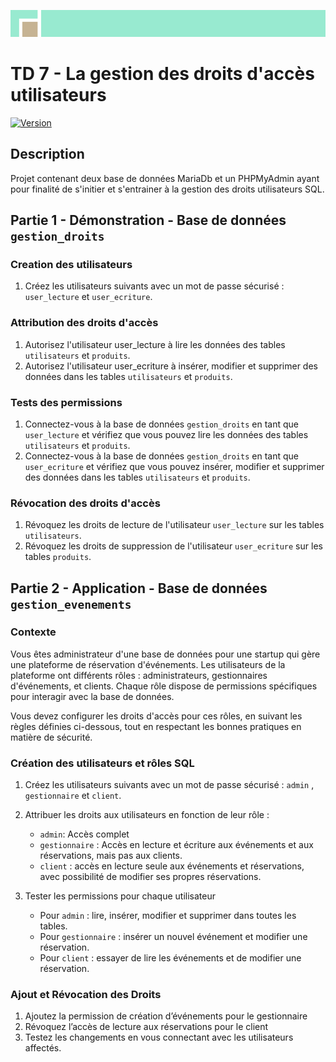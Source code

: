 ![separe](https://github.com/studoo-app/.github/blob/main/profile/studoo-banner-logo.png)
# TD 7 - La gestion des droits d'accès utilisateurs
[![Version](https://img.shields.io/badge/Version-2024-blue)]()

## Description
Projet contenant deux base de données MariaDb et un PHPMyAdmin ayant pour finalité
de s'initier et s'entrainer à la gestion des droits utilisateurs SQL.

## Partie 1 - Démonstration - Base de données `gestion_droits`

### Creation des utilisateurs
1. Créez les utilisateurs suivants avec un mot de passe sécurisé : `user_lecture` et `user_ecriture`.

### Attribution des droits d'accès
1. Autorisez l'utilisateur user_lecture à lire les données des tables `utilisateurs` et `produits`.
2. Autorisez l'utilisateur user_ecriture à insérer, modifier et supprimer des données dans les tables `utilisateurs` et `produits`.

### Tests des permissions
1. Connectez-vous à la base de données `gestion_droits` en tant que `user_lecture` et vérifiez que vous pouvez lire les données des tables `utilisateurs` et `produits`.
2. Connectez-vous à la base de données `gestion_droits` en tant que `user_ecriture` et vérifiez que vous pouvez insérer, modifier et supprimer des données dans les tables `utilisateurs` et `produits`.

### Révocation des droits d'accès
1. Révoquez les droits de lecture de l'utilisateur `user_lecture` sur les tables `utilisateurs`.
2. Révoquez les droits de suppression de l'utilisateur `user_ecriture` sur les tables `produits`.

## Partie 2 - Application - Base de données `gestion_evenements`

### Contexte

Vous êtes administrateur d'une base de données pour une startup qui gère une plateforme de réservation d'événements.
Les utilisateurs de la plateforme ont différents rôles : administrateurs, gestionnaires d'événements, et clients.
Chaque rôle dispose de permissions spécifiques pour interagir avec la base de données.

Vous devez configurer les droits d'accès pour ces rôles, en suivant les règles définies ci-dessous, tout en respectant
les bonnes pratiques en matière de sécurité.

### Création des utilisateurs et rôles SQL

1. Créez les utilisateurs suivants avec un mot de passe sécurisé : `admin` , `gestionnaire` et `client`.

2. Attribuer les droits aux utilisateurs en fonction de leur rôle :
    - `admin`: Accès complet
    - `gestionnaire` : Accès en lecture et écriture aux événements et aux réservations, mais pas aux clients.
    - `client` : accès en lecture seule aux événements et réservations, avec possibilité de modifier ses propres réservations.
3. Tester les permissions pour chaque utilisateur
   - Pour `admin` : lire, insérer, modifier et supprimer dans toutes les tables.
   - Pour `gestionnaire` : insérer un nouvel événement et modifier une réservation.
   - Pour `client` : essayer de lire les événements et de modifier une réservation.

### Ajout et Révocation des Droits
1. Ajoutez la permission de création d’événements pour le gestionnaire
2. Révoquez l’accès de lecture aux réservations pour le client
3. Testez les changements en vous connectant avec les utilisateurs affectés.
